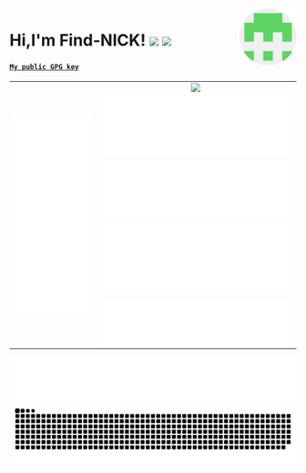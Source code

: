 <img src="https://raw.githubusercontent.com/Find-NICK/Find-NICK/main/src/find-nick-round.png" alt="side Image" align="right" width="100" height="auto" />
<h1>Hi,I'm Find-NICK!   <img src="https://img.shields.io/github/stars/Find-NICK/Find-NICK.svg" /> <img src="https://img.shields.io/github/followers/Find-NICK.svg?style=flat&label=follower" /></h1>

<h4><a href="https://github.com/Find-NICK.gpg"><code>My public GPG key</code></a></h4>

<!---
<img src="https://raw.githubusercontent.com/Find-NICK/Find-NICK/main/src/greetings.gif" />
--->
<table>
    <tr align="center">
        <td rowspan="5">
            <img src="https://raw.githubusercontent.com/Find-NICK/Find-NICK/main/src/metric.svg">
        </td>
        <td>
            <img src="https://github-readme-stats-fn.vercel.app/api?username=Find-NICK">
        </td>
    </tr>
    <tr align="center">
        <td>
            <img src="https://raw.githubusercontent.com/Find-NICK/Find-NICK/main/src/languages.svg">
        </td>
    </tr>
    <tr align="center">
        <td>
            <img src="https://raw.githubusercontent.com/Find-NICK/Find-NICK/main/src/pr-issue.svg">
        </td>
    </tr>
        <tr align="center">
        <td>
            <img src="https://raw.githubusercontent.com/Find-NICK/Find-NICK/main/wakatime.svg">
        </td>
    </tr>
    <tr align="center">
        <td>
            <img src="https://raw.githubusercontent.com/Find-NICK/Find-NICK/main/src/habits-facts.svg">
        </td>
    </tr>
</table>

<img src="https://raw.githubusercontent.com/Find-NICK/Find-NICK/main/followers.svg" />
<img src="https://raw.githubusercontent.com/Find-NICK/Find-NICK/output/github-contribution-grid-snake.svg" />




<!---
Find-NICK/Find-NICK is a ✨ special ✨ repository because its `README.md` (this file) appears on your GitHub profile.
You can click the Preview link to take a look at your changes.
--->
